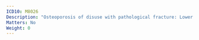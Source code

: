 ```yaml
---
ICD10: M8026
Description: "Osteoporosis of disuse with pathological fracture: Lower leg"
Matters: No
Weight: 0
---
```

